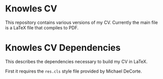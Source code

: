 # Knowles CV

This repository contains various versions of my CV. Currently the main file 
is a LaTeX file that compiles to PDF. 

# Knowles CV Dependencies

This describes the dependencies necessary to build my CV in LaTeX. 

First it requires the `res.cls` style file provided by Michael DeCorte. 


